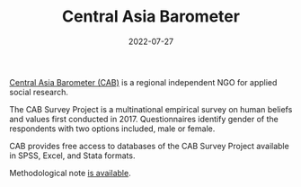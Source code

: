﻿---
title: "Central Asia Barometer"
linkTitle: "Central Asia Barometer"
date: 2022-07-27
countries: ["Kazakhstan"]
category: ["regional NGO"]
tags: ["economics", "development", "domestic politics", "health", "general regional NGO"]
date_start: [2017]
date_end: [2021]
data_type: ["survey", "quantitative", "dataset"] 
language: ["English", "Russian"]
description: 
  Central Asia Barometer is a regional independent NGO for applied social research.
---

[Central Asia Barometer (CAB)](https://ca-barometer.org/) is a regional independent NGO for applied social research. 

The CAB Survey Project is a multinational empirical survey on human beliefs and values first conducted in 2017. Questionnaires identify gender of the respondents with two options included, male or female. 

CAB provides free access to databases of the CAB Survey Project available in SPSS, Excel, and Stata formats. 

Methodological note [is available](https://ca-barometer.org/en/what-we-do/methodology/research-methods). 
